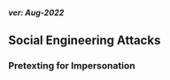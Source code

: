<h5><em>ver: Aug-2022</em></h5>

<h2> Social Engineering Attacks</h2>

<h3> Pretexting for Impersonation</h3>

<!-- -   Used befor Windows 7
-   NetBIOS Name Service (NetBIOS-NS): UDP 137
-   16-character name assigned to a computer in a workgroup by WINS for name resolution of an IP address to NetBIOS name (Now uses DNS for name resolution)
-   NetBIOS Datagram Service (NetBIOS-DGM): UDP 138
-   NetBIOS Session service (NetBIOS-SSN): TCP 139
-   SMB protocol: TCP 445
-   Microsoft Remopte Procedure Call (RPC): TCP135

```sh
# PowerShell
nbtstat -a <host-address>
# Bash
nbtscan

``` -->